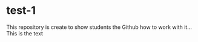 # test-1
This repository is create to show students the Github how to work with it...
This is the text
